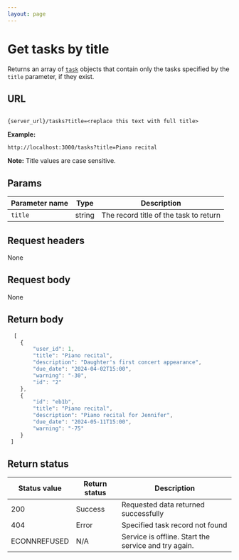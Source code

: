 ```yaml
---
layout: page
---
```


# Get tasks by title

Returns an array of  [`task`](task) objects that contain only the tasks specified by the `title` parameter, if they exist.

## URL

```shell

{server_url}/tasks?title=<replace this text with full title>
```

**Example:**

`http://localhost:3000/tasks?title=Piano recital`
   
**Note:** Title values are case sensitive.

## Params

| Parameter name | Type | Description |
| -------------- | ------ | ------------ |
| `title` | string | The record title of the task to return |

## Request headers

None

## Request body

None

## Return body

```js
  [
    {
        "user_id": 1,
        "title": "Piano recital",
        "description": "Daughter's first concert appearance",
        "due_date": "2024-04-02T15:00",
        "warning": "-30",
        "id": "2"
    },
    {
        "id": "eb1b",
        "title": "Piano recital",
        "description": "Piano recital for Jennifer",
        "due_date": "2024-05-11T15:00",
        "warning": "-75"
    }
 ]
```

## Return status

| Status value | Return status | Description |
| ------------- | ----------- | ----------- |
| 200 | Success | Requested data returned successfully |
| 404 | Error | Specified task record not found |
|  ECONNREFUSED | N/A | Service is offline. Start the service and try again. |